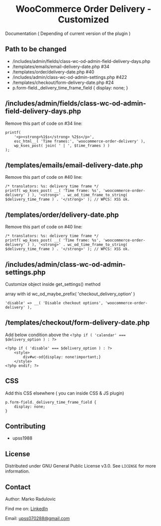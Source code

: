 <!-- PROJECT LOGO -->
<br />
<p align="center">
  <h1 align="center">WooCommerce Order Delivery - Customized</h1>  
  <p align="left">
    Documentation ( Depending of current version of the plugin )
    <br />
  </p>
</p>


<!-- Path to be changed -->
## Path to be changed

- /includes/admin/fields/class-wc-od-admin-field-delivery-days.php
- /templates/emails/email-delivery-date.php #34
- /templates/order/delivery-date.php #40
- /includes/admin/class-wc-od-admin-settings.php #422
- /templates/checkout/form-delivery-date.php #24
- p.form-field._delivery_time_frame_field { display: none; }


<!-- /includes/admin/fields/class-wc-od-admin-field-delivery-days.php -->
## /includes/admin/fields/class-wc-od-admin-field-delivery-days.php
Remove this part of code on #34 line:
```
printf(
    '<p><strong>%1$s</strong> %2$s</p>',
    esc_html__( 'Time frames:', 'woocommerce-order-delivery' ),
    wp_kses_post( join( ' | ', $time_frames ) )
);
```

<!-- /templates/emails/email-delivery-date.php -->
## /templates/emails/email-delivery-date.php
Remove this part of code on #40 line:
```
/* translators: %s: delivery time frame */
printf( wp_kses_post( __( 'Time frame: %s', 'woocommerce-order-delivery' ) ), '<strong>' . wc_od_time_frame_to_string( $delivery_time_frame ) . '</strong>' ); // WPCS: XSS ok.
```

<!-- /templates/order/delivery-date.php -->
## /templates/order/delivery-date.php
Remove this part of code on #40 line:
```
/* translators: %s: delivery time frame */
printf( wp_kses_post( __( 'Time frame: %s', 'woocommerce-order-delivery' ) ), '<strong>' . wc_od_time_frame_to_string( $delivery_time_frame ) . '</strong>' ); // WPCS: XSS ok.
```

<!-- /includes/admin/class-wc-od-admin-settings.php -->
## /includes/admin/class-wc-od-admin-settings.php
Customize object inside get_settings() method

array with id wc_od_maybe_prefix( 'checkout_delivery_option' )

```
'disable' => __( 'Disable checkout options', 'woocommerce-order-delivery' ),
```

<!-- /templates/checkout/form-delivery-date.php -->
## /templates/checkout/form-delivery-date.php
Add below condition above the `<?php if ( 'calendar' === $delivery_option ) : ?>`

```
<?php if ( 'disable' === $delivery_option ) : ?>
    <style>
        div#wc-od{display: none!important;}
    </style>
<?php endif; ?>
```

<!-- CSS -->
## CSS
Add this CSS elsewhere ( you can inside CSS & JS plugin)

```
p.form-field._delivery_time_frame_field { 
    display: none; 
}
```



<!-- CONTRIBUTING -->
## Contributing

* upss1988


<!-- LICENSE -->
## License

Distributed under GNU General Public License v3.0. See `LICENSE` for more information.



<!-- CONTACT -->
## Contact

<p>Author: Marko Radulovic </p>
<p>Find me on: <a href="https://www.linkedin.com/in/marko-radulovic/" target="_blank">LinkedIn</a></p>
<p>Email: <a href="mailto:upss070288@gmail.com">upss070288@gmail.com</a></p>